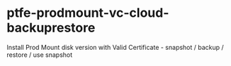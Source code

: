 # ptfe-prodmount-vc-cloud-backuprestore
Install Prod Mount disk version with Valid Certificate - snapshot / backup / restore / use snapshot
